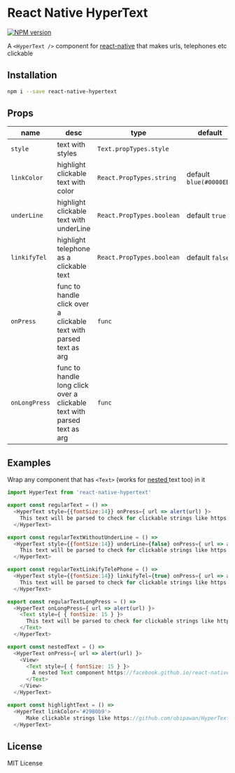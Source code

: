 # React Native HyperText
[![NPM version](https://badge.fury.io/js/react-native-hypertext.svg)](http://badge.fury.io/js/react-native-hypertext)

A `<HyperText />` component for [react-native](http://facebook.github.io/react-native/) that makes urls, telephones etc clickable

## Installation
```sh
npm i --save react-native-hypertext
```

## Props
| name | desc | type | default
| --- | --- | --- | --- |
| `style` | text with styles | `Text.propTypes.style` |
| `linkColor` | highlight clickable text with color | `React.PropTypes.string` | default `blue(#0000EE)`
| `underLine` | highlight clickable text with underLine | `React.PropTypes.boolean` | default `true`
| `linkifyTel` | highlight telephone as a clickable text | `React.PropTypes.boolean` | default `false`
| `onPress` | func to handle click over a clickable text with parsed text as arg | `func` |
| `onLongPress` | func to handle long click over a clickable text with parsed text as arg | `func` |

## Examples
Wrap any component that has `<Text>` (works for [nested ](https://facebook.github.io/react-native/docs/text.html#nested-text) text too) in it

```javascript
import HyperText from 'react-native-hypertext'

export const regularText = () =>
  <HyperText style={{fontSize:14}} onPress={ url => alert(url) }>
    This text will be parsed to check for clickable strings like https://github.com/imchintan/react-native-hypertext and made clickable.
  </HyperText>

export const regularTextWithoutUnderLine = () =>
  <HyperText style={{fontSize:14}} underLine={false} onPress={ url => alert(url) }>
    This text will be parsed to check for clickable strings like https://github.com/imchintan/react-native-hypertext and made clickable.
  </HyperText>

export const regularTextLinkifyTelePhone = () =>
  <HyperText style={{fontSize:14}} linkifyTel={true} onPress={ url => alert(url) }>
    This text will be parsed to check for clickable strings like https://github.com/imchintan/react-native-hypertext or +123 512 (1234) and made clickable.
  </HyperText>

export const regularTextLongPress = () =>
  <HyperText onLongPress={ url => alert(url) }>
    <Text style={ { fontSize: 15 } }>
      This text will be parsed to check for clickable strings like https://github.com/imchintan/react-native-hypertext and made clickable for long click.
    </Text>
  </HyperText>

export const nestedText = () =>
  <HyperText onPress={ url => alert(url) }>
    <View>
      <Text style={ { fontSize: 15 } }>
        A nested Text component https://facebook.github.io/react-native/docs/text.html works equally well <Text>with https://github.com/imchintan/react-native-hypertext</Text>
      </Text>
    </View>
  </HyperText>

export const highlightText = () =>
  <HyperText linkColor='#2980b9'>    
      Make clickable strings like https://github.com/obipawan/HyperText stylable
  </HyperText>

```

License
----
MIT License
